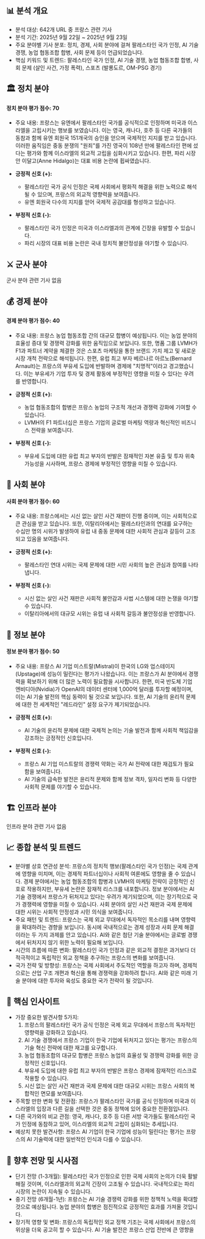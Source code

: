 ## 📊 분석 개요
- 분석 대상: 642개 URL 중 프랑스 관련 기사
- 분석 기간: 2025년 9월 22일 ~ 2025년 9월 23일
- 주요 분야별 기사 분포: 정치, 경제, 사회 분야에 걸쳐 팔레스타인 국가 인정, AI 기술 경쟁, 농업 협동조합 합병, 사회 문제 등이 언급되었습니다.
- 핵심 키워드 및 트렌드: 팔레스타인 국가 인정, AI 기술 경쟁, 농업 협동조합 합병, 사회 문제 (살인 사건, 가정 폭력), 스포츠 (발롱도르, OM-PSG 경기)

## 🏛️ 정치 분야
#### 정치 분야 평가 점수: 70
- 주요 내용: 프랑스는 유엔에서 팔레스타인 국가를 공식적으로 인정하며 미국과 이스라엘을 고립시키는 행보를 보였습니다. 이는 영국, 캐나다, 호주 등 다른 국가들의 동참과 함께 유엔 회원국 151개국의 승인을 얻으며 국제적인 지지를 받고 있습니다. 이러한 움직임은 중동 분쟁의 "원죄"를 가진 영국이 108년 만에 팔레스타인 편에 섰다는 평가와 함께 이스라엘의 외교적 고립을 심화시키고 있습니다. 한편, 파리 시장 안 이달고(Anne Hidalgo)는 대표 비용 논란에 휩싸였습니다.

*   **긍정적 신호 (+):**
    *   팔레스타인 국가 공식 인정은 국제 사회에서 평화적 해결을 위한 노력으로 해석될 수 있으며, 프랑스의 외교적 영향력을 보여줍니다.
    *   유엔 회원국 다수의 지지를 얻어 국제적 공감대를 형성하고 있습니다.

*   **부정적 신호 (-):**
    *   팔레스타인 국가 인정은 미국과 이스라엘과의 관계에 긴장을 유발할 수 있습니다.
    *   파리 시장의 대표 비용 논란은 국내 정치적 불안정성을 야기할 수 있습니다.

## ⚔️ 군사 분야
군사 분야 관련 기사 없음

## 💰 경제 분야
#### 경제 분야 평가 점수: 40
- 주요 내용: 프랑스 농업 협동조합 간의 대규모 합병이 예상됩니다. 이는 농업 분야의 효율성 증대 및 경쟁력 강화를 위한 움직임으로 보입니다. 또한, 명품 그룹 LVMH가 F1과 파트너 계약을 체결한 것은 스포츠 마케팅을 통한 브랜드 가치 제고 및 새로운 시장 개척 전략으로 해석됩니다. 한편, 유럽 최고 부자 베르나르 아르노(Bernard Arnault)는 프랑스의 부유세 도입에 반발하며 경제에 "치명적"이라고 경고했습니다. 이는 부유세가 기업 투자 및 경제 활동에 부정적인 영향을 미칠 수 있다는 우려를 반영합니다.

*   **긍정적 신호 (+):**
    *   농업 협동조합의 합병은 프랑스 농업의 구조적 개선과 경쟁력 강화에 기여할 수 있습니다.
    *   LVMH의 F1 파트너십은 프랑스 기업의 글로벌 마케팅 역량과 혁신적인 비즈니스 전략을 보여줍니다.

*   **부정적 신호 (-):**
    *   부유세 도입에 대한 유럽 최고 부자의 반발은 잠재적인 자본 유출 및 투자 위축 가능성을 시사하며, 프랑스 경제에 부정적인 영향을 미칠 수 있습니다.

## 👥 사회 분야
#### 사회 분야 평가 점수: 60
- 주요 내용: 프랑스에서는 시신 없는 살인 사건 재판이 진행 중이며, 이는 사회적으로 큰 관심을 받고 있습니다. 또한, 이탈리아에서는 팔레스타인과의 연대를 요구하는 수십만 명의 시위가 발생하여 유럽 내 중동 문제에 대한 사회적 관심과 갈등이 고조되고 있음을 보여줍니다.

*   **긍정적 신호 (+):**
    *   팔레스타인 연대 시위는 국제 문제에 대한 시민 사회의 높은 관심과 참여를 나타냅니다.

*   **부정적 신호 (-):**
    *   시신 없는 살인 사건 재판은 사회적 불안감과 사법 시스템에 대한 논쟁을 야기할 수 있습니다.
    *   이탈리아에서의 대규모 시위는 유럽 내 사회적 갈등과 불안정성을 반영합니다.

## 📡 정보 분야
#### 정보 분야 평가 점수: 50
- 주요 내용: 프랑스 AI 기업 미스트랄(Mistral)이 한국의 LG와 업스테이지(Upstage)에 성능이 밀린다는 평가가 나왔습니다. 이는 프랑스가 AI 분야에서 경쟁력을 확보하기 위해 더 많은 노력이 필요함을 시사합니다. 한편, 미국 반도체 기업 엔비디아(Nvidia)가 OpenAI의 데이터 센터에 1,000억 달러를 투자할 예정이며, 이는 AI 기술 발전의 핵심 동력이 될 것으로 보입니다. 또한, AI 기술의 윤리적 문제에 대한 전 세계적인 "레드라인" 설정 요구가 제기되었습니다.

*   **긍정적 신호 (+):**
    *   AI 기술의 윤리적 문제에 대한 국제적 논의는 기술 발전과 함께 사회적 책임감을 강조하는 긍정적인 신호입니다.

*   **부정적 신호 (-):**
    *   프랑스 AI 기업 미스트랄의 경쟁력 약화는 국가 AI 전략에 대한 재검토가 필요함을 보여줍니다.
    *   AI 기술의 급속한 발전은 윤리적 문제와 함께 정보 격차, 일자리 변화 등 다양한 사회적 문제를 야기할 수 있습니다.

## 🏗️ 인프라 분야
인프라 분야 관련 기사 없음

## 📈 종합 분석 및 트렌드
- 분야별 상호 연관성 분석: 프랑스의 정치적 행보(팔레스타인 국가 인정)는 국제 관계에 영향을 미치며, 이는 경제적 파트너십이나 사회적 여론에도 영향을 줄 수 있습니다. 경제 분야에서는 농업 협동조합의 합병과 LVMH의 마케팅 전략이 긍정적인 신호로 작용하지만, 부유세 논란은 잠재적 리스크를 내포합니다. 정보 분야에서는 AI 기술 경쟁에서 프랑스가 뒤처지고 있다는 우려가 제기되었으며, 이는 장기적으로 국가 경쟁력에 영향을 미칠 수 있습니다. 사회 분야의 살인 사건 재판과 국제 문제에 대한 시위는 사회적 안정성과 시민 의식을 보여줍니다.
- 주요 패턴 및 트렌드: 프랑스는 국제 외교 무대에서 독자적인 목소리를 내며 영향력을 확대하려는 경향을 보입니다. 동시에 국내적으로는 경제 성장과 사회 문제 해결이라는 두 가지 과제를 안고 있습니다. AI와 같은 첨단 기술 분야에서는 글로벌 경쟁에서 뒤처지지 않기 위한 노력이 필요해 보입니다.
- 시간의 흐름에 따른 변화: 팔레스타인 국가 인정과 같은 외교적 결정은 과거보다 더 적극적이고 독립적인 외교 정책을 추구하는 프랑스의 변화를 보여줍니다.
- 국가 전략 및 방향성: 프랑스는 국제 사회에서 주도적인 역할을 하고자 하며, 경제적으로는 산업 구조 개편과 혁신을 통해 경쟁력을 강화하려 합니다. AI와 같은 미래 기술 분야에 대한 투자와 육성도 중요한 국가 전략이 될 것입니다.

## 🎯 핵심 인사이트
- 가장 중요한 발견사항 5가지:
    1. 프랑스의 팔레스타인 국가 공식 인정은 국제 외교 무대에서 프랑스의 독자적인 영향력을 강화하고 있습니다.
    2. AI 기술 경쟁에서 프랑스 기업이 한국 기업에 뒤처지고 있다는 평가는 프랑스의 기술 혁신 전략에 대한 재고를 요구합니다.
    3. 농업 협동조합의 대규모 합병은 프랑스 농업의 효율성 및 경쟁력 강화를 위한 긍정적인 신호입니다.
    4. 부유세 도입에 대한 유럽 최고 부자의 반발은 프랑스 경제에 잠재적인 리스크로 작용할 수 있습니다.
    5. 시신 없는 살인 사건 재판과 국제 문제에 대한 대규모 시위는 프랑스 사회의 복합적인 면모를 보여줍니다.
- 주목할 만한 변화 및 전환점: 프랑스가 팔레스타인 국가를 공식 인정하며 미국과 이스라엘의 입장과 다른 길을 선택한 것은 중동 정책에 있어 중요한 전환점입니다.
- 다른 국가와의 비교 관점: 영국, 캐나다, 호주 등 다른 서방 국가들도 팔레스타인 국가 인정에 동참하고 있어, 이스라엘의 외교적 고립이 심화되는 추세입니다.
- 예상치 못한 발견사항: 프랑스 AI 기업이 한국 기업에 성능이 밀린다는 평가는 프랑스의 AI 기술력에 대한 일반적인 인식과 다를 수 있습니다.

## 🔮 향후 전망 및 시사점
- 단기 전망 (1-3개월): 팔레스타인 국가 인정으로 인한 국제 사회의 논의가 더욱 활발해질 것이며, 이스라엘과의 외교적 긴장이 고조될 수 있습니다. 국내적으로는 파리 시장의 논란이 지속될 수 있습니다.
- 중기 전망 (6개월-1년): 프랑스는 AI 기술 경쟁력 강화를 위한 정책적 노력을 확대할 것으로 예상됩니다. 농업 분야의 합병은 점진적으로 긍정적인 효과를 가져올 것입니다.
- 장기적 영향 및 변화: 프랑스의 독립적인 외교 정책 기조는 국제 사회에서 프랑스의 위상을 더욱 공고히 할 수 있습니다. AI 기술 발전은 프랑스 산업 전반에 큰 영향을